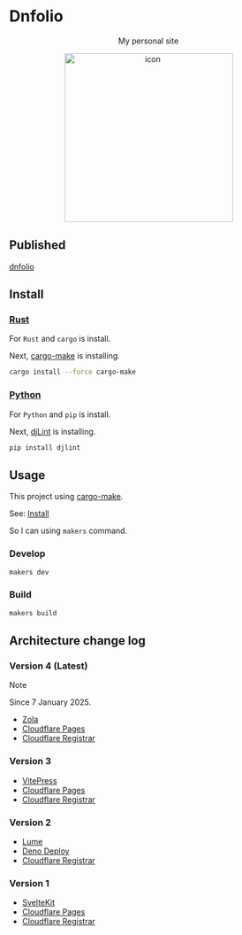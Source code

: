 # Dnfolio

<div align="center">
    <p>My personal site</p>
    <img width="305" alt="icon" src="https://github.com/user-attachments/assets/ab8b4125-3747-45b1-9511-c84e589a0a62">
</div>

## Published

[dnfolio](https://dnfolio.me)

## Install

### [Rust](https://www.rust-lang.org)

For `Rust` and `cargo` is install.

Next, [cargo-make](https://github.com/sagiegurari/cargo-make?tab=readme-ov-file#installation) is installing.

```sh
cargo install --force cargo-make
```

### [Python](https://www.python.org/)

For `Python` and `pip` is install.

Next, [djLint](https://djlint.com) is installing.

```sh
pip install djlint
```

## Usage

This project using [cargo-make](https://github.com/sagiegurari/cargo-make).

See: [Install](#install)

So I can using `makers` command.

### Develop

```sh
makers dev
```

### Build

```sh
makers build
```

## Architecture change log

### Version 4 (Latest)

> [!NOTE]
> Since 7 January 2025.

- [Zola](https://getzola.org)
- [Cloudflare Pages](https://www.cloudflare.com/developer-platform/products/pages)
- [Cloudflare Registrar](https://www.cloudflare.com/products/registrar/)

### Version 3

- [VitePress](https://vitepress.dev)
- [Cloudflare Pages](https://www.cloudflare.com/developer-platform/products/pages)
- [Cloudflare Registrar](https://www.cloudflare.com/products/registrar/)

### Version 2

- [Lume](https://lume.land/)
- [Deno Deploy](https://deno.com/deploy)
- [Cloudflare Registrar](https://www.cloudflare.com/products/registrar/)

### Version 1

- [SvelteKit](https://svelte.dev)
- [Cloudflare Pages](https://www.cloudflare.com/developer-platform/products/pages)
- [Cloudflare Registrar](https://www.cloudflare.com/products/registrar/)
